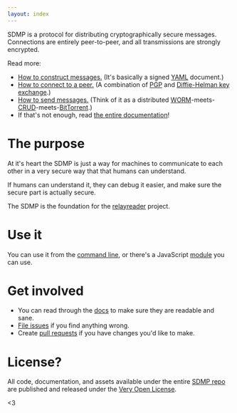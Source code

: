 ```yaml
---
layout: index
---
```



SDMP is a protocol for distributing cryptographically secure messages. Connections are entirely
peer-to-peer, and all transmissions are strongly encrypted.

Read more:

* [How to construct messages.](/docs/message) (It's basically a signed [YAML](yaml) document.)
* [How to connect to a peer.](/docs/connect) (A combination of [PGP](pgp) and [Diffie-Helman key exchange](diffiehelman).)
* [How to send messages.](/docs/sync) (Think of it as a distributed [WORM](worm)-meets-[CRUD](crud)-meets-[BitTorrent](bittorrent).)
* If that's not enough, read [the entire documentation](/docs)!

# The purpose

At it's heart the SDMP is just a way for machines to communicate to each other in
a very secure way that that humans can understand.

If humans can understand it, they can debug it easier, and make sure the secure
part is actually secure.

The SDMP is the foundation for the [relayreader](relayreader) project.

# Use it

You can use it from the [command line](sdmpcli), or there's a JavaScript [module](sdmpnpm)
you can use.

# Get involved

* You can read through the [docs](/docs) to make sure they are readable and sane.
* [File issues](sdmpissues) if you find anything wrong.
* Create [pull requests](sdmppullrequest) if you have changes you'd like to make.

# License?

All code, documentation, and assets available under the entire [SDMP repo](sdmprepo)
are published and released under the [Very Open License](vol).

<3

[sdmpcli]: https://github.com/sdmp/sdmp-cli
[sdmpnpm]: https://github.com/sdmp/sdmp-npm



[relayreader]: http://relayreader.com
[sdmpissues]: https://github.com/sdmp/sdmp.github.io/issues
[sdmppullrequest]: https://github.com/sdmp/sdmp.github.io/pulls
[sdmprepo]: https://github.com/sdmp
[vol]: http://veryopenlicense.com/
[yaml]: https://en.wikipedia.org/wiki/YAML
[pgp]: https://en.wikipedia.org/wiki/Pretty_Good_Privacy
[diffiehelman]: https://en.wikipedia.org/wiki/Diffie%E2%80%93Hellman_key_exchange
[worm]: https://en.wikipedia.org/wiki/Write_once_read_many
[crud]: https://en.wikipedia.org/wiki/Create,_read,_update_and_delete
[bittorrent]: https://en.wikipedia.org/wiki/BitTorrent

